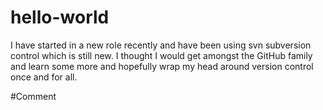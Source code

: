 # hello-world

I have started in a new role recently and have been using svn subversion control which is still new. I thought I would get amongst the GitHub family and learn some more and hopefully wrap my head around version control once and for all.

#Comment
